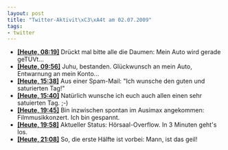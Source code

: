 ```yaml
--- 
layout: post
title: "Twitter-Aktivit\xC3\xA4t am 02.07.2009"
tags: 
- twitter
---
```

<ul class="aktt_tweet_digest">
	<li><strong><a href="http://twitter.com/fabianonline/statuses/2433317919">[Heute, 08:19]</a></strong> Drückt mal bitte alle die Daumen: Mein Auto wird gerade geTÜVt...</li>
	<li><strong><a href="http://twitter.com/fabianonline/statuses/2434120885">[Heute, 09:56]</a></strong> Juhu, bestanden. Glückwunsch an mein Auto, Entwarnung an mein Konto...</li>
	<li><strong><a href="http://twitter.com/fabianonline/statuses/2436881736">[Heute, 15:38]</a></strong> Aus einer Spam-Mail: &quot;Ich wunsche den guten und saturierten Tag!&quot;</li>
	<li><strong><a href="http://twitter.com/fabianonline/statuses/2436899628">[Heute, 15:40]</a></strong> Natürlich wunsche ich euch auch allen einen sehr satuierten Tag. ;-)</li>
	<li><strong><a href="http://twitter.com/fabianonline/statuses/2440386884">[Heute, 19:45]</a></strong> Bin inzwischen spontan im Ausimax angekommen: Filmmusikkonzert. Ich bin gespannt.</li>
	<li><strong><a href="http://twitter.com/fabianonline/statuses/2440580789">[Heute, 19:58]</a></strong> Aktueller Status: Hörsaal-Overflow. In 3 Minuten geht&#39;s los.</li>
	<li><strong><a href="http://twitter.com/fabianonline/statuses/2441599405">[Heute, 21:08]</a></strong> So, die erste Hälfte ist vorbei: Mann, ist das geil!</li>
</ul>
